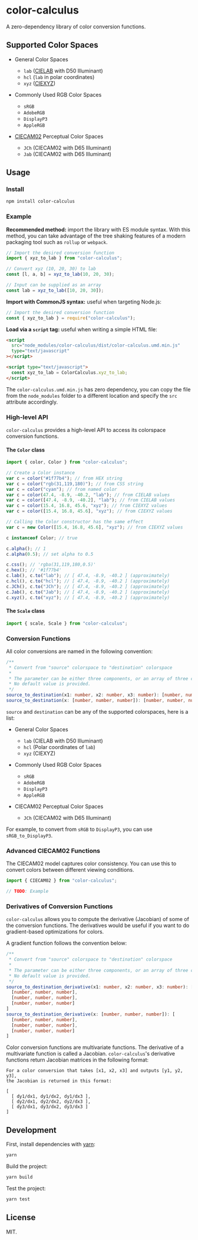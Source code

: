 # color-calculus

A zero-dependency library of color conversion functions.

## Supported Color Spaces

- General Color Spaces

  - `lab` ([CIELAB](https://en.wikipedia.org/wiki/CIELAB_color_space#CIELAB) with D50 Illuminant)
  - `hcl` (`lab` in polar coordinates)
  - `xyz` ([CIEXYZ](https://en.wikipedia.org/wiki/CIE_1931_color_space))

- Commonly Used RGB Color Spaces

  - `sRGB`
  - `AdobeRGB`
  - `DisplayP3`
  - `AppleRGB`

- [CIECAM02](https://en.wikipedia.org/wiki/CIECAM02) Perceptual Color Spaces
  - `JCh` (CIECAM02 with D65 Illuminant)
  - `Jab` (CIECAM02 with D65 Illuminant)

## Usage

### Install

```bash
npm install color-calculus
```

### Example

**Recommended method:** import the library with ES module syntax. With this method, you can take advantage of the tree shaking features of a modern packaging tool such as `rollup` or `webpack`.

```js
// Import the desired conversion function
import { xyz_to_lab } from "color-calculus";

// Convert xyz (10, 20, 30) to lab
const [l, a, b] = xyz_to_lab(10, 20, 30);

// Input can be supplied as an array
const lab = xyz_to_lab([10, 20, 30]);
```

**Import with CommonJS syntax:** useful when targeting Node.js:

```js
// Import the desired conversion function
const { xyz_to_lab } = require("color-calculus");
```

**Load via a `script` tag:** useful when writing a simple HTML file:

```html
<script
  src="node_modules/color-calculus/dist/color-calculus.umd.min.js"
  type="text/javascript"
></script>

<script type="text/javascript">
  const xyz_to_lab = ColorCalculus.xyz_to_lab;
</script>
```

The `color-calculus.umd.min.js` has zero dependency, you can copy the file from the `node_modules` folder to a different location and specify the `src` attribute accordingly.

### High-level API

`color-calculus` provides a high-level API to access its colorspace conversion functions.

#### The `Color` class

```js
import { color, Color } from "color-calculus";

// Create a Color instance
var c = color("#1f77b4"); // from HEX string
var c = color("rgb(31,119,180)"); // from CSS string
var c = color("cyan"); // from named color
var c = color(47.4, -8.9, -40.2, "lab"); // from CIELAB values
var c = color([47.4, -8.9, -40.2], "lab"); // from CIELAB values
var c = color(15.4, 16.8, 45.6, "xyz"); // from CIEXYZ values
var c = color([15.4, 16.8, 45.6], "xyz"); // from CIEXYZ values

// Calling the Color constructor has the same effect
var c = new Color([15.4, 16.8, 45.6], "xyz"); // from CIEXYZ values

c instanceof Color; // true

c.alpha(); // 1
c.alpha(0.5); // set alpha to 0.5

c.css(); // 'rgba(31,119,180,0.5)'
c.hex(); // '#1f77b4'
c.lab(), c.to("lab"); // [ 47.4, -8.9, -40.2 ] (approximately)
c.hcl(), c.to("hcl"); // [ 47.4, -8.9, -40.2 ] (approximately)
c.JCh(), c.to("JCh"); // [ 47.4, -8.9, -40.2 ] (approximately)
c.Jab(), c.to("Jab"); // [ 47.4, -8.9, -40.2 ] (approximately)
c.xyz(), c.to("xyz"); // [ 47.4, -8.9, -40.2 ] (approximately)
```

#### The `Scale` class

```js
import { scale, Scale } from "color-calculus";
```

### Conversion Functions

All color conversions are named in the following convention:

```ts
/**
 * Convert from "source" colorspace to "destination" colorspace
 *
 * The parameter can be either three components, or an array of three components.
 * No default value is provided.
 */
source_to_destination(x1: number, x2: number, x3: number): [number, number, number ];
source_to_destination(x: [number, number, number]): [number, number, number];
```

`source` and `destination` can be any of the supported colorspaces, here is a list:

- General Color Spaces

  - `lab` (CIELAB with D50 Illuminant)
  - `hcl` (Polar coordinates of `lab`)
  - `xyz` (CIEXYZ)

- Commonly Used RGB Color Spaces

  - `sRGB`
  - `AdobeRGB`
  - `DisplayP3`
  - `AppleRGB`

- CIECAM02 Perceptual Color Spaces
  - `JCh` (CIECAM02 with D65 Illuminant)

For example, to convert from `sRGB` to `DisplayP3`, you can use `sRGB_to_DisplayP3`.

### Advanced CIECAM02 Functions

The CIECAM02 model captures color consistency. You can use this to convert colors between different viewing conditions.

```js
import { CIECAM02 } from "color-calculus";

// TODO: Example
```

### Derivatives of Conversion Functions

`color-calculus` allows you to compute the derivative (Jacobian) of some of the conversion functions. The derivatives would be useful if you want to do gradient-based optimizations for colors.

A gradient function follows the convention below:

```ts
/**
 * Convert from "source" colorspace to "destination" colorspace
 *
 * The parameter can be either three components, or an array of three components.
 * No default value is provided.
 */
source_to_destination_derivative(x1: number, x2: number, x3: number): [
  [number, number, number],
  [number, number, number],
  [number, number, number]
]
source_to_destination_derivative(x: [number, number, number]): [
  [number, number, number],
  [number, number, number],
  [number, number, number]
]
```

Color conversion functions are multivariate functions. The derivative of a multivariate function is called a Jacobian. `color-calculus`'s derivative functions return Jacobian matrices in the following format:

```
For a color conversion that takes [x1, x2, x3] and outputs [y1, y2, y3],
the Jacobian is returned in this format:

[
  [ dy1/dx1, dy1/dx2, dy1/dx3 ],
  [ dy2/dx1, dy2/dx2, dy2/dx3 ],
  [ dy3/dx1, dy3/dx2, dy3/dx3 ]
]
```

## Development

First, install dependencies with [yarn](https://yarnpkg.com/):

```bash
yarn
```

Build the project:

```bash
yarn build
```

Test the project:

```bash
yarn test
```

## License

MIT.
